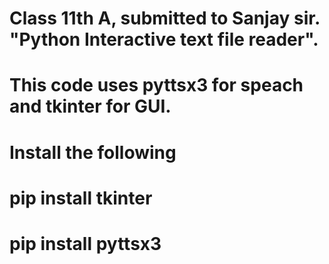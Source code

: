 # Class 11th A, submitted to Sanjay sir. "Python Interactive text file reader".
# This code uses pyttsx3 for speach and tkinter for GUI. 

# Install the following 
# pip install tkinter
# pip install pyttsx3
